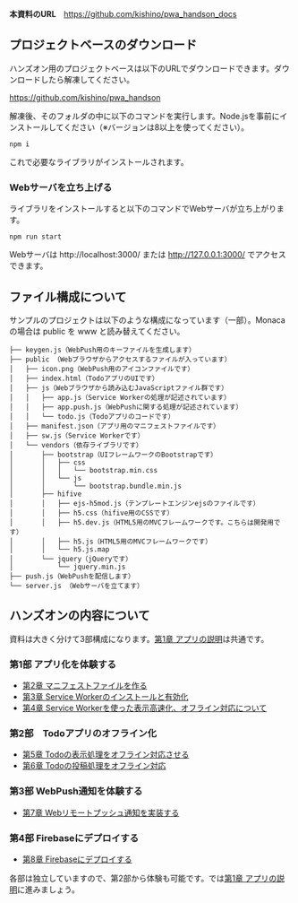 **本資料のURL**　https://github.com/kishino/pwa_handson_docs

## プロジェクトベースのダウンロード

ハンズオン用のプロジェクトベースは以下のURLでダウンロードできます。ダウンロードしたら解凍してください。

https://github.com/kishino/pwa_handson

解凍後、そのフォルダの中に以下のコマンドを実行します。Node.jsを事前にインストールしてください（※バージョンは8以上を使ってください）。

```
npm i
```

これで必要なライブラリがインストールされます。

### Webサーバを立ち上げる

ライブラリをインストールすると以下のコマンドでWebサーバが立ち上がります。

```
npm run start
```

Webサーバは http://localhost:3000/ または http://127.0.0.1:3000/ でアクセスできます。

## ファイル構成について

サンプルのプロジェクトは以下のような構成になっています（一部）。Monacaの場合は public を www と読み替えてください。

```
├── keygen.js（WebPush用のキーファイルを生成します）
├── public （Webブラウザからアクセスするファイルが入っています）
│   ├── icon.png（WebPush用のアイコンファイルです）
│   ├── index.html（TodoアプリのUIです）
│   ├── js（Webブラウザから読み込むJavaScriptファイル群です）
│   │   ├── app.js（Service Workerの処理が記述されています）
│   │   ├── app.push.js（WebPushに関する処理が記述されています）
│   │   └── todo.js（Todoアプリのコードです）
│   ├── manifest.json（アプリ用のマニフェストファイルです）
│   ├── sw.js（Service Workerです）
│   └── vendors（依存ライブラリです）
│       ├── bootstrap（UIフレームワークのBootstrapです）
│       │   ├── css
│       │   │   └── bootstrap.min.css
│       │   └── js
│       │       └── bootstrap.bundle.min.js
│       ├── hifive
│       │   ├── ejs-h5mod.js（テンプレートエンジンejsのファイルです）
│       │   ├── h5.css（hifive用のCSSです）
│       │   ├── h5.dev.js（HTML5用のMVCフレームワークです。こちらは開発用です）
│       │   ├── h5.js（HTML5用のMVCフレームワークです）
│       │   └── h5.js.map
│       └── jquery（jQueryです）
│           └── jquery.min.js
├── push.js（WebPushを配信します）
└── server.js （Webサーバを立てます）
```

## ハンズオンの内容について

資料は大きく分けて3部構成になります。[第1章 アプリの説明](1.md)は共通です。

### 第1部 アプリ化を体験する

- [第2章 マニフェストファイルを作る](2.md)
- [第3章 Service Workerのインストールと有効化](3.md)
- [第4章 Service Workerを使った表示高速化、オフライン対応について](4.md)

### 第2部　Todoアプリのオフライン化

- [第5章 Todoの表示処理をオフライン対応させる](5.md)
- [第6章 Todoの投稿処理をオフライン対応](6.md)

### 第3部 WebPush通知を体験する

- [第7章 Webリモートプッシュ通知を実装する](7.md)

### 第4部 Firebaseにデプロイする

- [第8章 Firebaseにデプロイする](8.md)

各部は独立していますので、第2部から体験も可能です。では[第1章 アプリの説明](1.md)に進みましょう。
